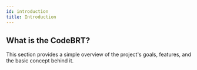 ```yaml
---
id: introduction
title: Introduction
---
```


## What is the CodeBRT?

This section provides a simple overview of the project's goals, features, and the basic concept behind it.
